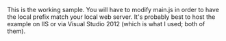 This is the working sample.  You will have to modify main.js in order to 
have the local prefix match your local web server.  It's probably best to host the example
on IIS or via Visual Studio 2012 (which is what I used; both of them).

